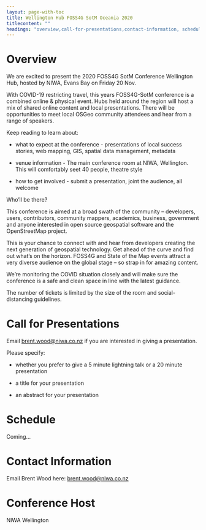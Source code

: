 ```yaml
---
layout: page-with-toc
title: Wellington Hub FOSS4G SotM Oceania 2020
titlecontent: ""
headings: "overview,call-for-presentations,contact-information, schedule, conference-host"
---
```



# Overview


We are excited to present the 2020 FOSS4G SotM Conference Wellington Hub, hosted by NIWA, Evans Bay on Friday 20 Nov.

With COVID-19 restricting travel, this years FOSS4G-SotM conference is a combined online & physical event. Hubs held around the region will host a mix of shared online content and local presentations. There will be opportunities to meet local OSGeo community attendees and hear from a range of speakers.

Keep reading to learn about: 

- what to expect at the conference - presentations of local success stories, web mapping, GIS, spatial data management, metadata

- venue information - The main conference room at NIWA, Wellington. This will comfortably seet 40 people, theatre style

- how to get involved - submit a presentation, joint the audience, all welcome
 

Who’ll be there?

This conference is aimed at a broad swath of the community – developers, users, contributors, community mappers, academics, business, government and anyone interested in open source geospatial software and the OpenStreetMap project.

This is your chance to connect with and hear from developers creating the next generation of geospatial technology. Get ahead of the curve and find out what’s on the horizon. FOSS4G and State of the Map events attract a very diverse audience on the global stage – so strap in for amazing content.

We’re monitoring the COVID situation closely and will make sure the conference is a safe and clean space in line with the latest guidance.

The number of tickets is limited by the size of the room and social-distancing guidelines.


# Call for Presentations

Email brent.wood@niwa.co.nz if you are interested in giving a presentation. 

Please specify:

- whether you prefer to give a 5 minute lightning talk or a 20 minute presentation

- a title for your presentation
 
- an abstract for your presentation


 # Schedule

Coming...
 
# Contact Information

Email Brent Wood here:  [brent.wood@niwa.co.nz](mailto:brent.wood@niwa.co.nz)

# Conference Host

NIWA Wellington 


